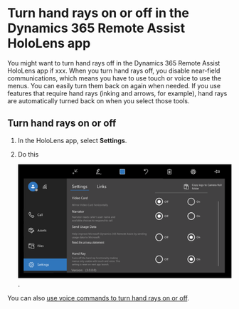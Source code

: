 
# Turn hand rays on or off in the Dynamics 365 Remote Assist HoloLens app

You might want to turn hand rays off in the Dynamics 365 Remote Assist HoloLens app if xxx. When you turn hand rays off, you disable near-field communications, 
which means you have to use touch or voice to use the menus. You can easily turn them back on again when needed. If you use features that require hand rays 
(inking and arrows, for example), hand rays are automatically turned back on when you select those tools.

## Turn hand rays on or off 

1. In the HoloLens app, select **Settings**.

2. Do this

   ![Graphic showing the PV camera render setting](media/hololens-hand-rays-setting.PNG).

You can also [use voice commands to turn hand rays on or off](hololens-voice-commands.md).

